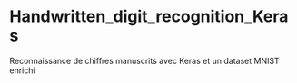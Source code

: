 # Handwritten_digit_recognition_Keras
Reconnaissance de chiffres manuscrits avec Keras et un dataset MNIST enrichi
